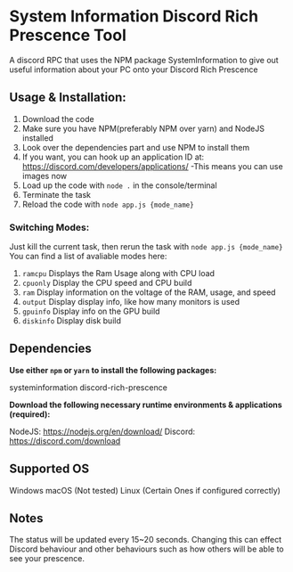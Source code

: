 # System Information Discord Rich Prescence Tool
A discord RPC that uses the NPM package SystemInformation to give out useful information about your PC onto your Discord Rich Prescence

## Usage & Installation:
1. Download the code
2. Make sure you have NPM(preferably NPM over yarn) and NodeJS installed
3. Look over the dependencies part and use NPM to install them
4. If you want, you can hook up an application ID at: https://discord.com/developers/applications/
-This means you can use images now
5. Load up the code with `node .` in the console/terminal
6. Terminate the task
7. Reload the code with `node app.js {mode_name}`

### Switching Modes:
Just kill the current task, then rerun the task with `node app.js {mode_name}`
You can find a list of avaliable modes here:
1. `ramcpu` Displays the Ram Usage along with CPU load
2. `cpuonly` Display the CPU speed and CPU build
3. `ram` Display information on the voltage of the RAM, usage, and speed
4. `output` Display display info, like how many monitors is used
5. `gpuinfo` Display info on the GPU build
6. `diskinfo` Display disk build

## Dependencies
**Use either `npm` or `yarn` to install the following packages:**

systeminformation
discord-rich-prescence

**Download the following necessary runtime environments & applications (required):**

NodeJS: https://nodejs.org/en/download/
Discord: https://discord.com/download

## Supported OS
Windows
macOS (Not tested)
Linux (Certain Ones if configured correctly)

## Notes
The status will be updated every 15~20 seconds. Changing this can effect Discord behaviour and other behaviours such as how others will be able to see your prescence.
